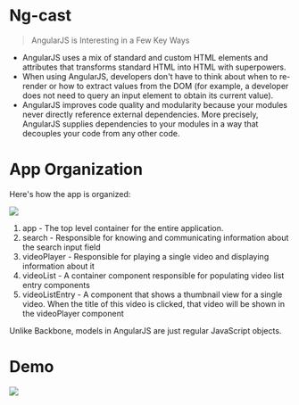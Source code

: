 # Ng-cast

> AngularJS is Interesting in a Few Key Ways

- AngularJS uses a mix of standard and custom HTML elements and attributes that transforms standard HTML into HTML with superpowers.
- When using AngularJS, developers don't have to think about when to re-render or how to extract values from the DOM (for example, a developer does not need to query an input element to obtain its current value).
- AngularJS improves code quality and modularity because your modules never directly reference external dependencies. More precisely, AngularJS supplies dependencies to your modules in a way that decouples your code from any other code.

# App Organization

Here's how the app is organized:

<img src="https://s3-us-west-2.amazonaws.com/sprint.content/course.ng-cast/components.png">

1. app - The top level container for the entire application.
2. search - Responsible for knowing and communicating information about the search input field
3. videoPlayer - Responsible for playing a single video and displaying information about it
4. videoList - A container component responsible for populating video list entry components
5. videoListEntry - A component that shows a thumbnail view for a single video. When the title of this video is clicked, that video will be shown in the videoPlayer component

Unlike Backbone, models in AngularJS are just regular JavaScript objects.

# Demo

<img src="https://s3-us-west-2.amazonaws.com/sprint.content/course.ng-cast/video-player.gif">
